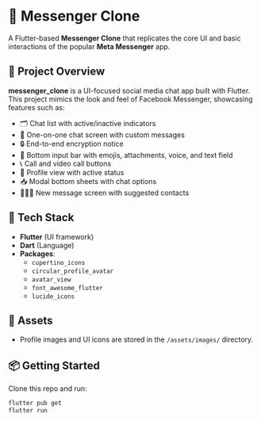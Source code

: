 # 📱 Messenger Clone

A Flutter-based **Messenger Clone** that replicates the core UI and basic interactions of the popular **Meta Messenger** app.

## 🧾 Project Overview

**messenger_clone** is a UI-focused social media chat app built with Flutter. This project mimics the look and feel of Facebook Messenger, showcasing features such as:

- 🗂 Chat list with active/inactive indicators  
- 💬 One-on-one chat screen with custom messages  
- 🔒 End-to-end encryption notice  
- 🎤 Bottom input bar with emojis, attachments, voice, and text field  
- 📞 Call and video call buttons  
- 🧾 Profile view with active status  
- 📥 Modal bottom sheets with chat options  
- 🧑‍🤝‍🧑 New message screen with suggested contacts

## 🚀 Tech Stack

- **Flutter** (UI framework)
- **Dart** (Language)
- **Packages**:
  - `cupertino_icons`
  - `circular_profile_avatar`
  - `avatar_view`
  - `font_awesome_flutter`
  - `lucide_icons`

## 📁 Assets

- Profile images and UI icons are stored in the `/assets/images/` directory.

## 📦 Getting Started

Clone this repo and run:

```bash
flutter pub get
flutter run
